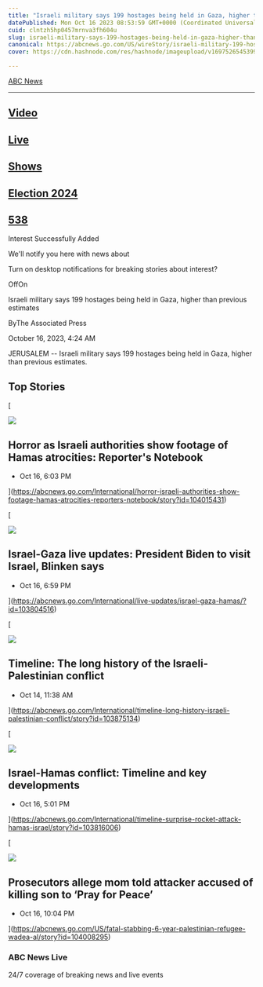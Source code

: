 ```yaml
---
title: "Israeli military says 199 hostages being held in Gaza, higher than previous estimates"
datePublished: Mon Oct 16 2023 08:53:59 GMT+0000 (Coordinated Universal Time)
cuid: clntzh5hp0457mrnva3fh604u
slug: israeli-military-says-199-hostages-being-held-in-gaza-higher-than-previous-estimates-1
canonical: https://abcnews.go.com/US/wireStory/israeli-military-199-hostages-held-gaza-higher-previous-104004144
cover: https://cdn.hashnode.com/res/hashnode/imageupload/v1697526545399/f8afe019-5cab-49f3-92b9-2dabe977e58b.jpeg

---
```


[ABC News](https://abcnews.go.com/)


---------------------------------------

[](https://abcnews.go.com/Video)

[Video](https://abcnews.go.com/Video)
-------------------------------------

[](https://abcnews.go.com/Live)

[Live](https://abcnews.go.com/Live)
-----------------------------------

[](https://abcnews.go.com/US/wireStory/israeli-military-199-hostages-held-gaza-higher-previous-104004144#)

[Shows](https://abcnews.go.com/US/wireStory/israeli-military-199-hostages-held-gaza-higher-previous-104004144#)
---------------------------------------------------------------------------------------------------------------

[](https://abcnews.go.com/elections)

[Election 2024](https://abcnews.go.com/elections)
-------------------------------------------------

[](https://abcnews.go.com/538)

[538](https://abcnews.go.com/538)
---------------------------------

[](https://abcnews.go.com/US/wireStory/israeli-military-199-hostages-held-gaza-higher-previous-104004144#)

Interest Successfully Added

We'll notify you here with news about

Turn on desktop notifications for breaking stories about interest?

OffOn

Israeli military says 199 hostages being held in Gaza, higher than previous estimates

ByThe Associated Press

October 16, 2023, 4:24 AM

JERUSALEM -- Israeli military says 199 hostages being held in Gaza, higher than previous estimates.

Top Stories
-----------

[

![](https://cdn.hashnode.com/res/hashnode/imageupload/v1697526544593/1f132411-37a6-4768-9dcf-93c607bb7413.jpeg)

Horror as Israeli authorities show footage of Hamas atrocities: Reporter's Notebook
-----------------------------------------------------------------------------------

*   Oct 16, 6:03 PM
    





](https://abcnews.go.com/International/horror-israeli-authorities-show-footage-hamas-atrocities-reporters-notebook/story?id=104015431)

[

![](https://cdn.hashnode.com/res/hashnode/imageupload/v1697526544769/645a407f-ba74-401c-a015-745d6901cc26.jpeg)

Israel-Gaza live updates: President Biden to visit Israel, Blinken says
-----------------------------------------------------------------------

*   Oct 16, 6:59 PM
    





](https://abcnews.go.com/International/live-updates/israel-gaza-hamas/?id=103804516)

[

![](https://cdn.hashnode.com/res/hashnode/imageupload/v1697526544959/ef234f96-8b4c-41d3-84a5-17fad321b4e3.jpeg)

Timeline: The long history of the Israeli-Palestinian conflict
--------------------------------------------------------------

*   Oct 14, 11:38 AM
    





](https://abcnews.go.com/International/timeline-long-history-israeli-palestinian-conflict/story?id=103875134)

[

![](https://cdn.hashnode.com/res/hashnode/imageupload/v1697526545076/8670c1d9-9d4f-40f1-a602-196b5c645dd6.jpeg)

Israel-Hamas conflict: Timeline and key developments
----------------------------------------------------

*   Oct 16, 5:01 PM
    





](https://abcnews.go.com/International/timeline-surprise-rocket-attack-hamas-israel/story?id=103816006)

[

![](https://cdn.hashnode.com/res/hashnode/imageupload/v1697526545264/a0b9e06b-64f1-4211-ae87-0b0905284518.jpeg)

Prosecutors allege mom told attacker accused of killing son to ‘Pray for Peace’
-------------------------------------------------------------------------------

*   Oct 16, 10:04 PM
    





](https://abcnews.go.com/US/fatal-stabbing-6-year-palestinian-refugee-wadea-al/story?id=104008295)

### ABC News Live

24/7 coverage of breaking news and live events